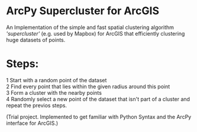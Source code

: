 # ArcPy Supercluster for ArcGIS
An Implementation of the simple and fast spatial clustering algorithm *'supercluster'* (e.g. used by Mapbox) for ArcGIS that efficiently  clustering huge datasets of points.

# Steps:<br/>
1 Start with a random point of the dataset<br/>
2 Find every point that lies within the given radius around this point<br/>
3 Form a cluster with the nearby points<br/>
4 Randomly select a new point of the dataset that isn't part of a cluster and repeat the previos steps.

(Trial project. Implemented to get familiar with Python Syntax and the ArcPy interface for ArcGIS.)
